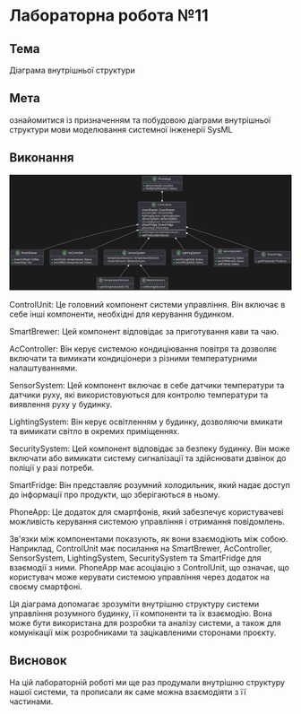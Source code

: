 # Лабораторна робота №11

## Тема

Діаграма внутрішньої структури

## Мета

ознайомитися із призначенням та побудовою діаграми
внутрішньої структури мови моделювання системної інженерії SysML

## Виконання

![inner](inner.svg)

ControlUnit: Це головний компонент системи управління. Він включає в себе інші компоненти, необхідні для керування будинком.

SmartBrewer: Цей компонент відповідає за приготування кави та чаю.

AcController: Він керує системою кондиціювання повітря та дозволяє включати та вимикати кондиціонери з різними температурними налаштуваннями.

SensorSystem: Цей компонент включає в себе датчики температури та датчики руху, які використовуються для контролю температури та виявлення руху у будинку.

LightingSystem: Він керує освітленням у будинку, дозволяючи вмикати та вимикати світло в окремих приміщеннях.

SecuritySystem: Цей компонент відповідає за безпеку будинку. Він може включати або вимикати систему сигналізації та здійснювати дзвінок до поліції у разі потреби.

SmartFridge: Він представляє розумний холодильник, який надає доступ до інформації про продукти, що зберігаються в ньому.

PhoneApp: Це додаток для смартфонів, який забезпечує користувачеві можливість керування системою управління і отримання повідомлень.

Зв'язки між компонентами показують, як вони взаємодіють між собою. Наприклад, ControlUnit має посилання на SmartBrewer, AcController, SensorSystem, LightingSystem, SecuritySystem та SmartFridge для взаємодії з ними. PhoneApp має асоціацію з ControlUnit, що означає, що користувач може керувати системою управління через додаток на своєму смартфоні.

Ця діаграма допомагає зрозуміти внутрішню структуру системи управління розумного будинку, її компоненти та їх взаємодію. Вона може бути використана для розробки та аналізу системи, а також для комунікації між розробниками та зацікавленими сторонами проєкту.

## Висновок

На цій лабораторній роботі ми ще раз продумали внутрішню структуру нашої системи, та прописали як саме можна взаємодіяти з її частинами.
